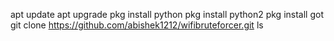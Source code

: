 apt update
apt upgrade
pkg install python
pkg install python2
pkg install got
git clone https://github.com/abishek1212/wifibruteforcer.git
ls
